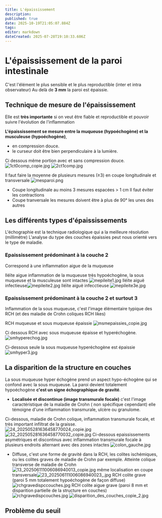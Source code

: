 ```yaml
---
title: L'épaississement
description: 
published: true
date: 2025-10-19T21:05:07.884Z
tags: 
editor: markdown
dateCreated: 2025-07-28T19:10:33.606Z
---
```


# L'épaississement de la paroi intestinale
C'est l'élément le plus sensible et le plus reproductible (inter et intra observateur)
Au delà de **3 mm** la paroi est épaissie.
## Technique de mesure de l'épaississement
Elle est **très importante** si on veut être fiable et reproductible et pouvoir suivre l'évolution de l'inflammation

**L'épaississement se mesure entre la muqueuse (hypoéchogène) et la musculeuse (hypoéchogène)**, 
- en compression douce. 
- le curseur doit être bien perpendiculaire à la lumière.

Ci dessous même portion avec et sans compression douce.
![1ct0comp_copie.jpg](/schemas/1ct0comp_copie.jpg)
![2ct1comp.jpg](/schemas/2ct1comp.jpg)

Il faut faire la moyenne de plusieurs mesures (≥3) en coupe longitudinale et transversale
![mesparoi.png](/schemas/mesparoi.png)
- Coupe longitudinale
au moins 3 mesures espacées > 1 cm
Il faut éviter les contractions
- Coupe tranversale
les mesures doivent être à plus de 90° les unes des autres
## Les différents types d'épaississements
L'échographie est la technique radiologique qui a la meilleure résolution (millimètre)
L'analyse du type des couches épaissies peut nous orienté vers le type de maladie.
### Epaississement prédominant à la couche 2
Correspond à une inflammation aigue de la muqueuse

Iléïte aigue inflammation de la muqueuse très hypoéchogène, la sous muqueuse et la musculeuse sont intactes
![mepileite1.jpg](/paroiinflammee/mepileite1.jpg)
Iléïte aiguë infectieuse![mepileite2.jpg](/paroiinflammee/mepileite2.jpg)
Iléïte aiguë infecctieuse
![mepileite3e.jpg](/paroiinflammee/mepileite3e.jpg)

### Epaississement prédominant à la couche 2 et surtout 3
Inflammation de la sous muqueuse, c'est l'image élémentaire typique des RCH (et des maladie de Crohn coliques RCH likes)

RCH muqueuse et sous muqueuse épaissie
![msmepaissies_copie.jpg](/paroiinflammee/msmepaissies_copie.jpg)

Ci dessous RCH avec sous muqueuse épaisse et hyperéchogène.
![smhyperechog.jpg](/paroiinflammee/smhyperechog.jpg)

Ci-dessous seule la sous muqueuse hyperéchogène est épaissie
![smhyper3.jpg](/paroiinflammee/smhyper3.jpg)
## La disparition de la structure en couches
La sous muqueuse hyper échogène prend un aspect hypo-échogène qui se confond avec la sous muqueuse. La paroi devient totalement hypoéchogène **c'est un signe échographique de gravité**.

- **Localisée et discontinue (image transmurale focale)**
c'est l'image caractéristique de la maladie de Crohn ( non spécifique cependant) elle témoigne d'une inflammation transmurale, ulcère ou granulome.

Ci-dessous, maladie de Crohn colique, inflammation transmurale focale, et très important infiltrat de la graisse.
![24_202505281636458770024_copie.jpg](/mccolique1/24_202505281636458770024_copie.jpg)![32_202505281636458770032_copie.jpg](/mccolique1/32_202505281636458770032_copie.jpg)
Ci-dessous epaississements asymétriques et discontinus avec inflammation transmurale focale à plusieurs endroits alternant avec des zones intactes
![colon_gauche.jpg](/mccolique1/colon_gauche.jpg)

- Diffuse, c'est une forme de gravité dans la RCH, les colites ischémiques, ou les colites graves de maladie de Crohn par exemple.
Atteinte colique transverse de maladie de Crohn
![13_202506111006086940013_copie.jpg](/mccolique1/13_202506111006086940013_copie.jpg)
même localisation en coupe transversale![23_202506111006086940023_.jpg](/mccolique1/23_202506111006086940023_.jpg)
RCH colite grave (paroi 5 mm totalement hypoéchogène de façon diffuse)
![rchgravedispccouches.jpg](/paroiinflammee/rchgravedispccouches.jpg)
RCH colite aigue grave (paroi 8 mm et disparition partielle de la structure en couches)
![rchgravedispcouches.jpg](/paroiinflammee/rchgravedispcouches.jpg)
![disparition_des_couches_copie_2.jpg](/paroiinflammee/disparition_des_couches_copie_2.jpg)
## Problème du seuil